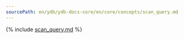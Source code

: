 ```yaml
---
sourcePath: en/ydb/ydb-docs-core/en/core/concepts/scan_query.md
---
```


{% include [scan_query.md](_includes/scan_query.md) %}
